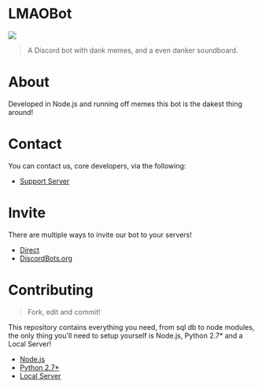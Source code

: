 LMAOBot
=======

<img src="https://discordbots.org/api/widget/398413630149885952.svg?sanitize=true">

> A Discord bot with dank memes, and a even danker soundboard.

# About

Developed in Node.js and running off memes this bot is the dakest thing around!

# Contact

You can contact us, core developers, via the following:

* [Support Server](https://discordapp.com/invite/aQ25yFy)
	
# Invite

There are multiple ways to invite our bot to your servers!

* [Direct](https://discordapp.com/oauth2/authorize/?permissions=1341643969&scope=bot&client_id=398413630149885952)
* [DiscordBots.org](https://discordbots.org/bot/398413630149885952)

	
# Contributing

> Fork, edit and commit!

This repository contains everything you need, from sql db to node modules, the only thing you'll need to setup yourself is Node.js, Python 2.7* and a Local Server!

* [Node.js](https://nodejs.org/en/)
* [Python 2.7*](https://www.python.org/)
* [Local Server](https://www.apachefriends.org/index.html)
